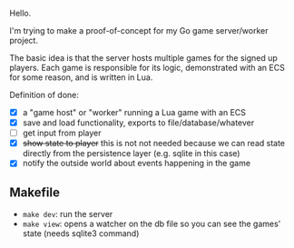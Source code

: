 Hello.

I'm trying to make a proof-of-concept for my Go game server/worker project.

The basic idea is that the server hosts multiple games for the signed up
players. Each game is responsible for its logic, demonstrated with an ECS for
some reason, and is written in Lua.

Definition of done:

- [x] a "game host" or "worker" running a Lua game with an ECS
- [x] save and load functionality, exports to file/database/whatever
- [ ] get input from player
- [x] ~~show state to player~~ this is not not needed because we can read state directly from the persistence layer (e.g. sqlite in this case)
- [x] notify the outside world about events happening in the game

## Makefile

- `make dev`: run the server
- `make view`: opens a watcher on the db file so you can see the games' state (needs sqlite3 command)

